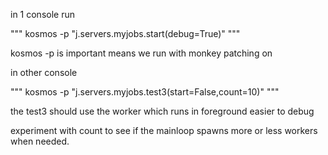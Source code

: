 
in 1 console run

"""
kosmos -p "j.servers.myjobs.start(debug=True)"
"""

kosmos -p is important means we run with monkey patching on

in other console

"""
kosmos -p "j.servers.myjobs.test3(start=False,count=10)"
"""

the test3 should use the worker which runs in foreground easier to debug

experiment with count to see if the mainloop spawns more or less workers when needed.


